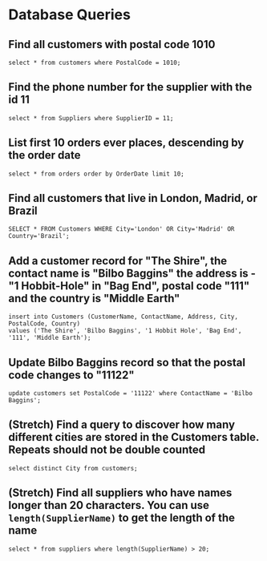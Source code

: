 # Database Queries

## Find all customers with postal code 1010
`select * from customers where PostalCode = 1010;`

## Find the phone number for the supplier with the id 11
`select * from Suppliers where SupplierID = 11;`

## List first 10 orders ever places, descending by the order date
`select * from orders order by OrderDate limit 10;`

## Find all customers that live in London, Madrid, or Brazil
`SELECT * FROM Customers WHERE City='London' OR City='Madrid' OR Country='Brazil';`

## Add a customer record for "The Shire", the contact name is "Bilbo Baggins" the address is -"1 Hobbit-Hole" in "Bag End", postal code "111" and the country is "Middle Earth"
```
insert into Customers (CustomerName, ContactName, Address, City, PostalCode, Country)
values ('The Shire', 'Bilbo Baggins', '1 Hobbit Hole', 'Bag End', '111', 'Middle Earth');
```

## Update Bilbo Baggins record so that the postal code changes to "11122"
`update customers set PostalCode = '11122' where ContactName = 'Bilbo Baggins';`

## (Stretch) Find a query to discover how many different cities are stored in the Customers table. Repeats should not be double counted
`select distinct City from customers;`

## (Stretch) Find all suppliers who have names longer than 20 characters. You can use `length(SupplierName)` to get the length of the name
`select * from suppliers where length(SupplierName) > 20;`